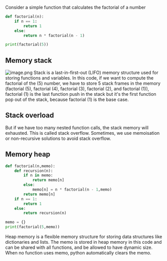 Consider a simple function that calculates the factorial of a number

```python
def factorial(n):
	if n == 1:
		return 1
	else:
		return n * factorial(n - 1)

print(factorial(5))
```

## Memory stack

![image.png](https://obsidianpicture-1320276993.cos.ap-hongkong.myqcloud.com/Obsidian/Picture/202401052229770.png)
Stack is a last-in-first-out (LIFO) memory structure used for storing functions and variables. In this code, if we want to compute the factorial of the (5) number, we have to store 5 stack frames in the memory (factorial (5), factorial (4), factorial (3), factorial (2), and factorial (1)), factorial (1) is the last function push in the stack but it's the first function pop out of the stack, because factorial (1) is the base case.  

## Stack overload

But if we have too many nested function calls, the stack memory will exhausted. This is called stack overflow. Sometimes, we use memoisation or non-recursive solutions to avoid stack overflow. 

## Memory heap

```python
def factorial(n,memo):
	def recursion(n):
		if n in memo:
			return memo[n]
		else:
			memo[n] = n * factorial(n - 1,memo) 
		return memo[n]
	if n == 1:
		return 1
	else:
		return recursion(n)

memo = {}
print(factorial(5,memo))
```

Heap memory is a flexible memory structure for storing data structures like dictionaries and lists. The memo is stored in heap memory in this code and can be shared with all functions, and be allowed to have dynamic size. When no function uses memo, python automatically clears the memo. 

